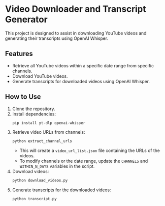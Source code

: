 # Video Downloader and Transcript Generator
This project is designed to assist in downloading YouTube videos and generating their transcripts using OpenAI Whisper.

## Features
- Retrieve all YouTube videos within a specific date range from specific channels.
- Download YouTube videos.
- Generate transcripts for downloaded videos using OpenAI Whisper.

## How to Use

1. Clone the repository.
2. Install dependencies:
    ```bash
    pip install yt-dlp openai-whisper
    ```
3. Retrieve video URLs from channels:
    ```bash
    python extract_channel_urls
    ```
    - This will create a `video_url_list.json` file containing the URLs of the videos.
    - To modify channels or the date range, update the `CHANNELS` and `WITHIN_N_DAYS` variables in the script.
4. Download videos:
    ```bash
    python download_videos.py
    ```
5. Generate transcripts for the downloaded videos:
    ```bash
    python transcript.py
    ```